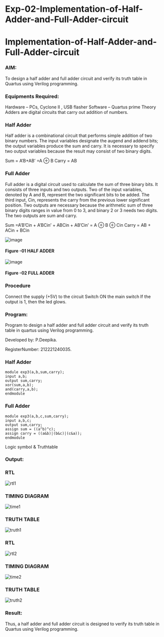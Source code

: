 # Exp-02-Implementation-of-Half-Adder-and-Full-Adder-circuit

# Implementation-of-Half-Adder-and-Full-Adder-circuit
### AIM:
To design a half adder and full adder circuit and verify its truth table in Quartus using Verilog programming.

### Equipments Required:
Hardware – PCs, Cyclone II , USB flasher
Software – Quartus prime
Theory
Adders are digital circuits that carry out addition of numbers.

### Half Adder
Half adder is a combinational circuit that performs simple addition of two binary numbers. The input variables designate the augend and addend bits; the output variables produce the sum and carry. It is necessary to specify two output variables because the result may consist of two binary digits.

Sum = A’B+AB’ =A ⊕ B Carry = AB

### Full Adder
Full adder is a digital circuit used to calculate the sum of three binary bits. It consists of three inputs and two outputs. Two of the input variables, denoted by A and B, represent the two significant bits to be added. The third input, Cin, represents the carry from the previous lower significant position. Two outputs are necessary because the arithmetic sum of three binary digits ranges in value from 0 to 3, and binary 2 or 3 needs two digits. The two outputs are sum and carry.

Sum =A’B’Cin + A’BCin’ + ABCin + AB’Cin’ = A ⊕ B ⊕ Cin Carry = AB + ACin + BCin

 ![image](https://user-images.githubusercontent.com/36288975/163552156-a13e5a56-c638-4110-97d9-8896907c8d25.png)

#### Figure -01 HALF ADDER 


![image](https://user-images.githubusercontent.com/36288975/163552057-b3547877-6d07-45b4-b7e0-bcfebfad9e1d.png)

#### Figure -02 FULL ADDER 

### Procedure

Connect the supply (+5V) to the circuit
Switch ON the main switch
If the output is 1, then the led glows.

### Program:
Program to design a half adder and full adder circuit and verify its truth table in quartus using Verilog programming.

Developed by: P.Deepika.

RegisterNumber:  212221240035.

### Half Adder
```
module exp3(a,b,sum,carry);
input a,b;
output sum,carry;
xor(sum,a,b);
and(carry,a,b);
endmodule 
```
### Full Adder
```
module exp3(a,b,c,sum,carry);
input a,b,c;
output sum,carry;
assign sum = ((a^b)^c);
assign carry = ((a&b)|(b&c)|(c&a));
endmodule
```
Logic symbol & Truthtable
### Output:
### RTL
![rtl1](https://user-images.githubusercontent.com/94154679/195987444-4d0fbcc4-1c38-46d8-8edb-860431579e18.jpg)

### TIMING DIAGRAM
![time1](https://user-images.githubusercontent.com/94154679/195987452-15752f15-ff1b-42ac-bdb9-8f3cf2c241cb.jpg)


### TRUTH TABLE 
![truth1](https://user-images.githubusercontent.com/94154679/195987463-947fea4b-bad0-424b-b806-ad73f4de6b6a.jpg)

### RTL
![rtl2](https://user-images.githubusercontent.com/94154679/195987474-4e7d1b6b-0b1e-46ce-9307-4d6b4a964b22.jpg)

### TIMING DIAGRAM
![time2](https://user-images.githubusercontent.com/94154679/195987478-afccb8d5-e0fe-4053-be64-1d3e8557b732.jpg)


### TRUTH TABLE
![truth2](https://user-images.githubusercontent.com/94154679/195987481-2fda028f-9df0-4b55-8b8f-626db8144557.jpg)


### Result:
Thus, a half adder and full adder circuit is designed to verify its truth table in Quartus using Verilog programming.
